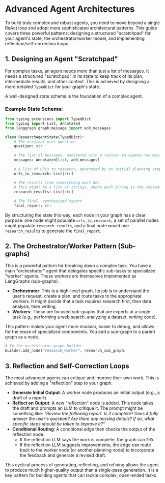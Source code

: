 # Advanced Agent Architectures

To build truly complex and robust agents, you need to move beyond a single ReAct loop and adopt more sophisticated architectural patterns. This guide covers three powerful patterns: designing a structured "scratchpad" for your agent's state, the orchestrator/worker model, and implementing reflection/self-correction loops.

## 1. Designing an Agent "Scratchpad"

For complex tasks, an agent needs more than just a list of messages. It needs a structured "scratchpad" in its state to keep track of its plan, intermediate results, and other context. This is achieved by designing a more detailed `TypedDict` for your graph's state.

A well-designed state schema is the foundation of a complex agent.

### Example State Schema:

```python
from typing_extensions import TypedDict
from typing import List, Annotated
from langgraph.graph.message import add_messages

class ResearchAgentState(TypedDict):
    # The original user question
    question: str
    
    # The list of messages, annotated with a reducer to append new messages
    messages: Annotated[list, add_messages]
    
    # A list of URLs to research, generated by an initial planning step
    urls_to_research: List[str]
    
    # The results from researching each URL
    # This might be a list of strings, where each string is the content of a webpage
    research_results: List[str]
    
    # The final, synthesized report
    final_report: str
```

By structuring the state this way, each node in your graph has a clear purpose: one node might populate `urls_to_research`, a set of parallel nodes might populate `research_results`, and a final node would use `research_results` to generate the `final_report`.

## 2. The Orchestrator/Worker Pattern (Sub-graphs)

This is a powerful pattern for breaking down a complex task. You have a main "orchestrator" agent that delegates specific sub-tasks to specialized "worker" agents. These workers are themselves implemented as LangGraphs (sub-graphs).

-   **Orchestrator**: This is a high-level graph. Its job is to understand the user's request, create a plan, and route tasks to the appropriate workers. It might decide that a task requires research first, then data analysis, then writing.
-   **Workers**: These are focused sub-graphs that are experts at a single task (e.g., performing a web search, analyzing a dataset, writing code).

This pattern makes your agent more modular, easier to debug, and allows for the reuse of specialized components. You add a sub-graph to a parent graph as a node.

```python
# In the orchestrator graph builder
builder.add_node("research_worker", research_sub_graph)
```

## 3. Reflection and Self-Correction Loops

The most advanced agents can critique and improve their own work. This is achieved by adding a "reflection" step to your graph.

-   **Generate Initial Output**: A worker node produces an initial output (e.g., a draft of a report).
-   **Reflect on Output**: A new "reflection" node is added. This node takes the draft and prompts an LLM to critique it. The prompt might be something like: *"Review the following report. Is it complete? Does it fully answer the user's question? Are there any missing details? If so, what specific steps should be taken to improve it?"*
-   **Conditional Routing**: A conditional edge then checks the output of the reflection node.
    -   If the reflection LLM says the work is complete, the graph can `END`.
    -   If the reflection LLM suggests improvements, the edge can route back to the worker node (or another planning node) to incorporate the feedback and generate a revised draft.

This cyclical process of generating, reflecting, and refining allows the agent to produce much higher-quality output than a single-pass generation. It is a key pattern for building agents that can tackle complex, open-ended tasks. 